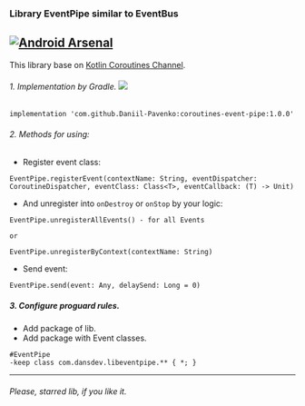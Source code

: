 ### Library EventPipe similar to EventBus
[![Android Arsenal](https://img.shields.io/badge/Android%20Arsenal-Coroutines%20Event%20Pipe-brightgreen.svg?style=flat-square)](https://android-arsenal.com/details/1/7797)
-------------

This library base on [Kotlin Coroutines Channel](https://kotlinlang.org/docs/reference/coroutines/channels.html).

###### 1. Implementation by Gradle. [![](https://jitpack.io/v/Daniil-Pavenko/coroutines-event-pipe.svg)](https://jitpack.io/#Daniil-Pavenko/coroutines-event-pipe)
```
implementation 'com.github.Daniil-Pavenko:coroutines-event-pipe:1.0.0'
```

###### 2. Methods for using:

- Register event class:
```
EventPipe.registerEvent(contextName: String, eventDispatcher: CoroutineDispatcher, eventClass: Class<T>, eventCallback: (T) -> Unit)
```
- And unregister into `onDestroy` or `onStop` by your logic:
```
EventPipe.unregisterAllEvents() - for all Events

or

EventPipe.unregisterByContext(contextName: String)
```
- Send event:
```
EventPipe.send(event: Any, delaySend: Long = 0)
```

##### 3. Configure proguard rules.
- Add package of lib.
- Add package with Event classes. 
```
#EventPipe
-keep class com.dansdev.libeventpipe.** { *; }
```

------------

###### Please, starred lib, if you like it.